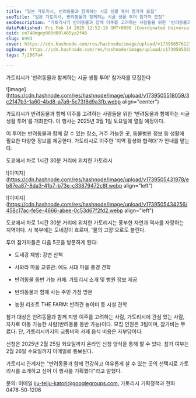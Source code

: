 ```yaml
---
title: "일본 가토리시, 반려동물과 함께하는 시골 생활 투어 참가자 모집"
seoTitle: "일본 가토리시, 반려동물과 함께하는 시골 생활 투어 참가자 모집"
seoDescription: "가토리시가 반려동물과 함께 이주를 고려하는 사람들을 위한 '반려동물과 함께하는 시골 생활 투어'를 개최한다. 이 행사는 2025년 3월 1일 토요일에 열릴 예정이다."
datePublished: Fri Feb 14 2025 12:52:19 GMT+0000 (Coordinated Universal Time)
cuid: cm748mgey000d09l465ya2f46
slug: 6993
cover: https://cdn.hashnode.com/res/hashnode/image/upload/v1739505761273/050aba42-c51d-41c0-9721-7ce1a7e117a9.webp
ogImage: https://cdn.hashnode.com/res/hashnode/image/upload/v1739505565746/c3dd46c0-662f-4b2d-9203-4cd38c34c8ce.webp
tags: 7j2867o4

---
```


가토리시가 '반려동물과 함께하는 시골 생활 투어' 참가자를 모집한다

![image](https://cdn.hashnode.com/res/hashnode/image/upload/v1739505518059/3c2147b3-1a60-4bd8-a7a6-5c73f8d9a3fb.webp align="center")

가토리시가 반려동물과 함께 이주를 고려하는 사람들을 위한 '반려동물과 함께하는 시골 생활 투어'를 개최한다. 이 행사는 2025년 3월 1일 토요일에 열릴 예정이다.

이 투어는 반려동물과 함께 갈 수 있는 장소, 거주 가능한 곳, 동물병원 정보 등 생활에 필요한 다양한 정보를 제공한다. 가토리시로 이주한 '지역 활성화 협력대'가 안내를 맡는다.

도쿄에서 차로 1시간 30분 거리에 위치한 가토리시

![이미지](https://cdn.hashnode.com/res/hashnode/image/upload/v1739505431978/eb87ea87-8da3-41b7-b73e-c33879472c8f.webp align="left")

![이미지](https://cdn.hashnode.com/res/hashnode/image/upload/v1739505434256/458c17ac-fe5e-4666-abee-0c53d67f2fd2.webp align="left")

도쿄에서 차로 1시간 30분 거리에 위치한 가토리시는 풍부한 자연과 역사를 자랑하는 지역이다. 시 북부에는 도네강이 흐르며, '물의 고장'으로도 불린다.

투어 참가자들은 다음 5곳을 방문하게 된다:

* 도네강 제방: 강변 산책
    
* 사와라 마을 교류관: 에도 시대 마을 풍경 견학
    
* 반려동물 동반 가능 카페: 가토리시 소개 및 병원 정보 제공
    
* 반려동물과 함께 사는 주민 가정 방문
    
* 농원 리조트 THE FARM: 반려견 놀이터 등 시설 견학
    

참가 대상은 반려동물과 함께 지방 이주를 고려하는 사람, 가토리시에 관심 있는 사람, 자차로 이동 가능한 사람(반려동물 동반 가능)이다. 모집 인원은 3팀이며, 참가비는 무료다. 단, 가토리시까지의 교통비와 카페 음식 비용은 자부담이다.

신청은 2025년 2월 25일 화요일까지 온라인 신청 양식을 통해 할 수 있다. 참가 여부는 2월 26일 수요일까지 이메일로 통보된다.

가토리시 관계자는 "반려동물과 함께 건강하고 여유롭게 살 수 있는 곳의 선택지로 가토리시를 소개하고 싶어 이 행사를 기획했다"라고 말했다.

문의: 이메일 iju-teiju-katori@googlegroups.com, 가토리시 기획정책과 전화 0478-50-1206